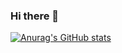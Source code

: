 ### Hi there 👋

[![Anurag's GitHub stats](https://github-readme-stats.vercel.app/api?username=Emilix22&show_icons=true)](https://github.com/anuraghazra/github-readme-stats)
